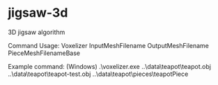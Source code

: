 # jigsaw-3d
3D jigsaw algorithm

Command Usage: Voxelizer InputMeshFilename OutputMeshFilename PieceMeshFilenameBase

Example command:
(Windows)
.\voxelizer.exe ..\data\teapot\teapot.obj ..\data\teapot\teapot-test.obj ..\data\teapot\pieces\teapotPiece
